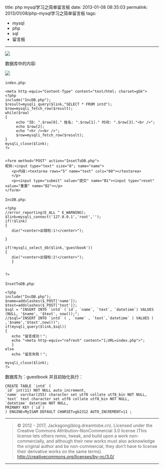 title: php mysql学习之简单留言板
date: 2013-01-08 08:35:03
permalink: 2013/01/08/php-mysql学习之简单留言板
tags:
- mysql
- php
- sql
- 留言板

---

![](/img/php-mysql-1.jpg)

数据库中的内容:

![](/img/php-mysql-2.jpg)

<!--more-->
`index.php`:

```
<meta http-equiv="Content-Type" content="text/html; charset=gbk">
<?php
include("IncDB.php");
$result=mysqli_query($link,"SELECT * FROM intd");
$row=mysqli_fetch_row($result);
while($row)
{
     echo "ID: ".$row[0]." 姓名: ".$row[1]." 时间: ".$row[3]."<br />";
     echo $row[2];
     echo "<hr /><br />";
     $row=mysqli_fetch_row($result);
}
mysqli_close($link);
?>


<form method="POST" action="InsetToDB.php">
昵称:<input type="text" size="8"; name="name">
   <p>内容:<textarea rows="5" name="text" cols="60"></textarea>
   </p>
   <p><input type="submit" value="提交" name="B1"><input type="reset" value="重置" name="B2"></p>
</form>
```

`IncDB.php`:

```
<?php
//error_reporting(E_ALL ^ E_WARNING);
$link=mysqli_connect('127.0.0.1','root','');
if(!$link)
{
   die("<center>出错啦:1!</center>");

}

if(!mysqli_select_db($link,'guestbook'))
{
   die("<center>出错啦:2!</center>");
   }


?>
```

`InsetToDB.php`:

```
<?php
include("IncDB.php");
$name=addslashes($_POST['name']);
$text=addslashes($_POST['text']);
$sql = "INSERT INTO `intd` (`id`, `name`, `text`, `datetime`) VALUES (NULL, '$name', '$text', now());";
//$sql="INSERT INTO `intd` ( , `name` , `text`,`datetime` ) VALUES ( ,'$name','$text',now())";
if(mysqli_query($link,$sql))
{
   echo "留言成功！";
   echo "<meta http-equiv="refresh" content="1;URL=index.php">";
   }
else
   echo "留言失败！";

mysqli_close($link);
?>
```

数据库为：guestbook
并且初始化执行：

```
CREATE TABLE `intd` (
`id` int(11) NOT NULL auto_increment,
`name` varchar(255) character set utf8 collate utf8_bin NOT NULL,
`text` text character set utf8 collate utf8_bin NOT NULL,
`datetime` datetime NOT NULL,
PRIMARY KEY (`id`)
) ENGINE=MyISAM DEFAULT CHARSET=gb2312 AUTO_INCREMENT=11 ;
```

---

> © 2012 - 2017, Jacksgong(blog.dreamtobe.cn). Licensed under the Creative Commons Attribution-NonCommercial 3.0 license (This license lets others remix, tweak, and build upon a work non-commercially, and although their new works must also acknowledge the original author and be non-commercial, they don’t have to license their derivative works on the same terms). http://creativecommons.org/licenses/by-nc/3.0/

---
